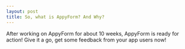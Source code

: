 ```yaml
---
layout: post
title: So, what is AppyForm? And Why?
---
```


After working on AppyForm for about 10 weeks, AppyForm is ready for action! Give it a go, get some feedback from your
app users now! 

<!-- ![_config.yml]({{ site.baseurl }}/images/config.png) -->

